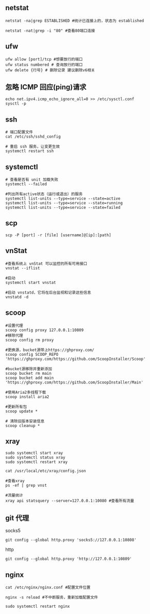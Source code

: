 ## netstat

```shell
netstat -na|grep ESTABLISHED #统计已连接上的，状态为 established

netstat -nat|grep -i "80" #查看80端口连接
```

## ufw

```shell
ufw allow [port]/tcp #想要放行的端口
ufw status numbered # 查询放行的端口
ufw delete {行号} # 删除记录 建议删除v6相关
```

## 忽略 ICMP 回应(ping)请求

```shell
echo net.ipv4.icmp_echo_ignore_all=0 >> /etc/sysctl.conf
sysctl -p
```

## ssh

```shell
# 端口配置文件
cat /etc/ssh/sshd_config

# 重启 ssh 服务，让变更生效
systemctl restart ssh
```

## systemctl

```shell
# 查看是否有 unit 加载失败
systemctl --failed

#列出所有active状态（运行或退出）的服务
systemctl list-units --type=service --state=active
systemctl list-units --type=service --state=running
systemctl list-units --type=service --state=failed
```

## scp

```shell
scp -P [port] -r [file] [username]@[ip]:[path]
```

## vnStat

```shell
#查看系统上 vnStat 可以监控的所有可用接口
vnstat --iflist

#启动
systemctl start vnstat

#启动 vnstatd，它将在后台监视和记录这些信息
vnstatd -d
```

## scoop

```shell
#设置代理
scoop config proxy 127.0.0.1:10809
#移除代理
scoop config rm proxy

#更换源，bucket源带上https://ghproxy.com/
scoop config SCOOP_REPO 'https://ghproxy.com/https://github.com/ScoopInstaller/Scoop'

#bucket源移除并重新添加
scoop bucket rm main
scoop bucket add main 'https://ghproxy.com/https://github.com/ScoopInstaller/Main'

#使用Aria2多线程下载
scoop install aria2

#更新所有包
scoop update *

# 清除旧版本安装信息
scoop cleanup *
```

## xray

```shell
sudo systemctl start xray
sudo systemctl status xray
sudo systemctl restart xray

cat /usr/local/etc/xray/config.json

#查看xray
ps -ef | grep vnst

#流量统计
xray api statsquery --server=127.0.0.1:10080 #查看所有流量
```

## git 代理

socks5

```shell
git config --global http.proxy 'socks5://127.0.0.1:10808'
```

http

```shell
git config --global http.proxy 'http://127.0.0.1:10809'
```

## nginx

```shell
cat /etc/nginx/nginx.conf #配置文件位置

nginx -s reload #不中断服务，重新加载配置文件

sudo systemctl restart nginx
```
